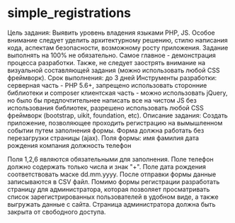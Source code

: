 # simple_registrations
Цель задания: 
Выявить уровень владения языками PHP, JS. Особое внимание следует уделить архитектурному решению, стилю написания кода, аспектам безопасности, возможному росту приложения. Задание выполнять на 100% не обязательно. Самое главное - демонстрация процесса разработки. Также, не следует заострять внимание на визуальной составляющей задания (можно использовать любой CSS фреймворк). 
Срок выполнения:
до 3 дней
Инструменты разработки: 
серверная часть - PHP 5.6+, запрещено использовать сторонние библиотеки и composer
клиентская часть - можно использовать jQuery, но было бы предпочтительнее написать все на чистом JS без использования библиотек, разрешено использовать любой CSS фреймворк (bootstrap, uikit, foundation, etc).
Описание задания: 
Создать приложение, позволяющее проходить регистрацию на вымышленном событии путем заполнения формы. Форма должна работать без перезагрузки страницы (ajax). Поля формы: 
имя 
фамилия 
дата рождения 
компания 
должность 
телефон 

Поля 1,2,6 являются обязательными для заполнения. Поле телефон должно содержать только числа и знак "+". Поле дата рождения соответствовать маске dd.mm.yyyy. После отправки формы данные записываются в CSV файл. Помимо формы регистрации разработать страницу для администратора, которая позволяет просматривать список зарегистрированных пользователей в удобном виде, а также выгружать данные с сайта. Страница администратора должна быть закрыта от свободного доступа.
